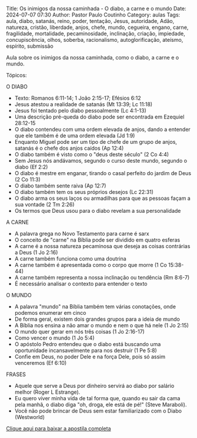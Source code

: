 Title: Os inimigos da nossa caminhada - O diabo, a carne e o mundo
Date: 2024-07-07 07:30
Author: Pastor Paulo Coutinho
Category: aulas
Tags: aula, diabo, satanás, reino, poder, tentação, Jesus, autoridade, Adão, natureza, cristão, liberdade, anjos, chefe, mundo, cegueira, engano, carne, fragilidade, mortalidade, pecaminosidade, inclinação, criação, impiedade, concupiscência, olhos, soberba, racionalismo, autoglorificação, ateísmo, espírito, submissão

Aula sobre os inimigos da nossa caminhada, como o diabo, a carne e o mundo.

Tópicos:

O DIABO

- Texto: Romanos 6:11-14; 1 João 2:15-17; Efésios 6:12
- Jesus atestou a realidade de satanás (Mt 13:39; Lc 11:18)
- Jesus foi tentado pelo diabo pessoalmente (Lc 4:1-13)
- Uma descrição pré-queda do diabo pode ser encontrada em Ezequiel 28:12-15
- O diabo contendeu com uma ordem elevada de anjos, dando a entender que ele também é de uma ordem elevada (Jd 1:9)
- Enquanto Miguel pode ser um tipo de chefe de um grupo de anjos, satanás é o chefe dos anjos caídos (Ap 12:4)
- O diabo também é visto como o "deus deste século" (2 Co 4:4)
- Sem Jesus nós andávamos, segundo o curso deste mundo, segundo o diabo (Ef 2:2)
- O diabo é mestre em enganar, tirando o casal perfeito do jardim de Deus (2 Co 11:3)
- O diabo também sente raiva (Ap 12:7)
- O diabo também tem os seus próprios desejos (Lc 22:31)
- O diabo arma os seus laços ou armadilhas para que as pessoas façam a sua vontade (2 Tm 2:26)
- Os termos que Deus usou para o diabo revelam a sua personalidade

A CARNE

- A palavra grega no Novo Testamento para carne é sarx
- O conceito de "carne" na Bíblia pode ser dividido em quatro esferas
- A carne é a nossa natureza pecaminosa que deseja as coisas contrárias a Deus (1 Jo 2:16)
- A carne também funciona como uma doutrina
- A carne também é apresentada como o corpo que morre (1 Co 15:38-44)
- A carne também representa a nossa inclinação ou tendência (Rm 8:6-7)
- É necessário analisar o contexto para entender o texto

O MUNDO

- A palavra "mundo" na Bíblia também tem várias conotações, onde podemos enumerar em cinco
- De forma geral, existem dois grandes grupos para a ideia de mundo
- A Bíblia nos ensina a não amar o mundo e nem o que há nele (1 Jo 2:15)
- O mundo quer gerar em nós três coisas (1 Jo 2:16-17)
- Como vencer o mundo (1 Jo 5:4)
- O apóstolo Pedro entendeu que o diabo está buscando uma oportunidade incansavelmente para nos destruir (1 Pe 5:8)
- Confie em Deus, no poder Dele e na força Dele, pois só assim venceremos (Ef 6:10)

FRASES

- Aquele que serve a Deus por dinheiro servirá ao diabo por salário melhor (Roger L Estrange).
- Eu quero viver minha vida de tal forma que, quando eu sair da cama pela manhã, o diabo diga "oh, droga, ele está de pé!" (Steve Maraboli).
- Você não pode brincar de Deus sem estar familiarizado com o Diabo (Westworld)


[Clique aqui para baixar a apostila completa](https://www.dropbox.com/scl/fi/nnf53fnt6tw5sy5k041np/Aula-EBD-Os-inimigos-da-nossa-caminhada-O-diabo-a-carne-e-o-mundo-15_06_2024-at-07_07_2024.pdf?rlkey=avoqh8r99lzzwljvtcn489xta&dl=1)
